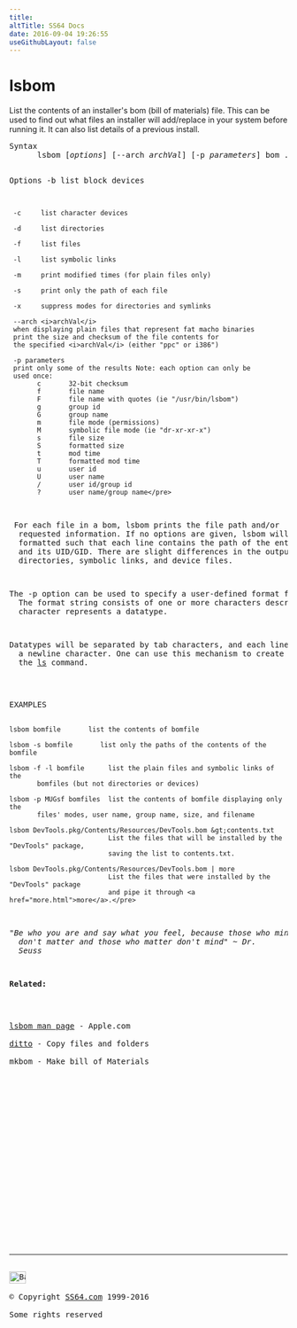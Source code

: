 ```yaml
---
title:
altTitle: SS64 Docs
date: 2016-09-04 19:26:55
useGithubLayout: false
---
```

<!-- #BeginLibraryItem "/Library/head_osx.lbi" --><!-- #EndLibraryItem --><h1>lsbom</h1> 
<p>List the contents of an installer's bom (bill of materials) file. 
  This can be used to find out what files an installer will add/replace in your 
system before running it. It can also list details of a previous install.</p>
<pre>Syntax
      lsbom [<i>options</i>] [--arch <i>archVal</i>] [-p <i>parameters</i>] bom ...

Options
     -b     list block devices

     -c     list character devices

     -d     list directories

     -f     list files

     -l     list symbolic links

     -m     print modified times (for plain files only)

     -s     print only the path of each file

     -x     suppress modes for directories and symlinks

     --arch <i>archVal</i>
     when displaying plain files that represent fat macho binaries
     print the size and checksum of the file contents for
     the specified <i>archVal</i> (either "ppc" or i386")

     -p parameters
     print only some of the results Note: each option can only be
     used once:
           c       32-bit checksum
           f       file name
           F       file name with quotes (ie "/usr/bin/lsbom")
           g       group id
           G       group name
           m       file mode (permissions)
           M       symbolic file mode (ie "dr-xr-xr-x")
           s       file size
           S       formatted size
           t       mod time
           T       formatted mod time
           u       user id
           U       user name
           /       user id/group id
           ?       user name/group name</pre>
<p><span class="body"> For each file in a bom, lsbom prints the file path and/or 
  requested information. If no options are given, lsbom will display the output 
  formatted such that each line contains the path of the entry, its mode (octal), 
  and its UID/GID. There are slight differences in the output for plain files, 
  directories, symbolic links, and device files.</span></p>
<p>The -p option can be used to specify a user-defined format for lsbom's output. 
  The format string consists of one or more characters described above where each 
  character represents a datatype. </p>
<p>Datatypes will be separated by tab characters, and each line will end with 
  a newline character. One can use this mechanism to create output similar to 
  the <a href="ls.html">ls</a> command.<br>
</p>
<pre>EXAMPLES

    lsbom bomfile       list the contents of bomfile

    lsbom -s bomfile       list only the paths of the contents of the bomfile

    lsbom -f -l bomfile      list the plain files and symbolic links of the
           bomfiles (but not directories or devices)

    lsbom -p MUGsf bomfiles  list the contents of bomfile displaying only the
           files' modes, user name, group name, size, and filename

    lsbom DevTools.pkg/Contents/Resources/DevTools.bom &gt;contents.txt
                             List the files that will be installed by the "DevTools" package,
                             saving the list to contents.txt.

    lsbom DevTools.pkg/Contents/Resources/DevTools.bom | more
                             List the files that were installed by the "DevTools" package
                             and pipe it through <a href="more.html">more</a>.</pre>
<p class="quote"><i>"Be who you are and say what you feel, because those who mind 
  don't matter and those who matter don't mind" ~ Dr. 
  Seuss</i></p>
<p><b>Related:</b></p>
<p>
<a href="https://developer.apple.com/legacy/library/documentation/Darwin/Reference/ManPages/man8/lsbom.8.html">lsbom man page</a> - Apple.com<br>
<a href="ditto.html">ditto</a> - Copy files and folders<br>
mkbom - Make bill of Materials</p><!-- #BeginLibraryItem "/Library/foot_osx.lbi" --><p>
<!-- OSX300 -->
<ins class="adsbygoogle" style="display:inline-block;width:300px;height:250px" data-ad-client="ca-pub-6140977852749469" data-ad-slot="1823340303"></ins>
<script>
(adsbygoogle = window.adsbygoogle || []).push({});
</script></p>
<hr>
<div id="bl" class="footer"><a href="lsbom.html#"><img src="../images/top.png" width="30" height="22" alt="Back to the Top"></a></div>
<div id="br" class="footer, tagline">© Copyright <a href="../index.html">SS64.com</a> 1999-2016<br>
Some rights reserved</div><!-- #EndLibraryItem -->
